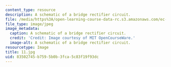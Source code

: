 ```yaml
---
content_type: resource
description: A schematic of a bridge rectifier circuit.
file: /media/https%3A/open-learning-course-data-rc.s3.amazonaws.com/ec-s06-practical-electronics-fall-2004/83502745b7595b0b3fca5c83f19f93dc_11.jpg
file_type: image/jpeg
image_metadata:
  caption: A schematic of a bridge rectifier circuit.
  credit: 'Credit: Image courtesy of MIT OpenCourseWare.'
  image-alt: A schematic of a bridge rectifier circuit.
resourcetype: Image
title: 11.jpg
uid: 83502745-b759-5b0b-3fca-5c83f19f93dc
---
```

